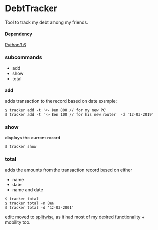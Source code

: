 # DebtTracker

Tool to track my debt among my friends.

#### Dependency 
[Python3.6](https://www.python.org/downloads/)

### subcommands
- add
- show
- total

#### add
adds transaction to the record based on date
example:
```
$ tracker add -t '<- Ben 800 // for my new PC'
$ tracker add -t '-> Ben 100 // for his new router' -d '12-03-2019'
```

### show
displays the current record
```
$ tracker show
```

### total
adds the amounts from the transaction record based on either
- name
- date
- name and date
```
$ tracker total
$ tracker total -n Ben
$ tracker total -d '12-03-2001'
```


edit: moved to [splitwise](https://www.splitwise.com/), 
      as it had most of my desired functionality + mobility too.
